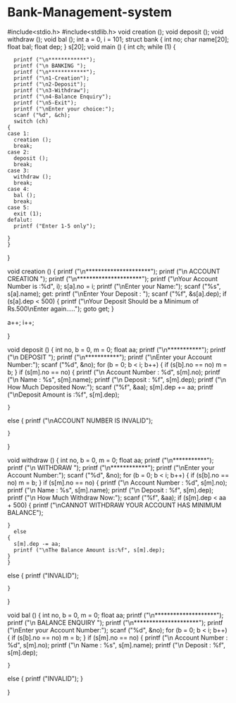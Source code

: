 # Bank-Management-system
#include<stdio.h>
#include<stdlib.h>
void creation ();
void deposit ();
void withdraw ();
void bal ();
int a = 0, i = 101;
struct bank
{
  int no;
  char name[20];
  float bal;
  float dep;
} s[20];
void
main ()
{
  int ch;
  while (1)
    {

      printf ("\n************");
      printf ("\n BANKING ");
      printf ("\n************");
      printf ("\n1-Creation");
      printf ("\n2-Deposit");
      printf ("\n3-Withdraw");
      printf ("\n4-Balance Enquiry");
      printf ("\n5-Exit");
      printf ("\nEnter your choice:");
      scanf ("%d", &ch);
      switch (ch)
	{
	case 1:
	  creation ();
	  break;
	case 2:
	  deposit ();
	  break;
	case 3:
	  withdraw ();
	  break;
	case 4:
	  bal ();
	  break;
	case 5:
	  exit (1);
	defalut:
	  printf ("Enter 1-5 only");

	}
    }
}

void
creation ()
{
  printf ("\n*********************");
  printf ("\n ACCOUNT CREATION ");
  printf ("\n*********************");
  printf ("\nYour Account Number is :%d", i);
  s[a].no = i;
  printf ("\nEnter your Name:");
  scanf ("%s", s[a].name);
get:
  printf ("\nEnter Your Deposit : ");
  scanf ("%f", &s[a].dep);
  if (s[a].dep < 500)
    {
      printf
	("\nYour Deposit Should be a Minimum of Rs.500\nEnter again.....");
      goto get;
    }

  a++;
  i++;

}

void
deposit ()
{
  int no, b = 0, m = 0;
  float aa;
  printf ("\n***********");
  printf ("\n DEPOSIT ");
  printf ("\n***********");
  printf ("\nEnter your Account Number:");
  scanf ("%d", &no);
  for (b = 0; b < i; b++)
    {
      if (s[b].no == no)
	m = b;
    }
  if (s[m].no == no)
    {
      printf ("\n Account Number : %d", s[m].no);
      printf ("\n Name : %s", s[m].name);
      printf ("\n Deposit : %f", s[m].dep);
      printf ("\n How Much Deposited Now:");
      scanf ("%f", &aa);
      s[m].dep += aa;
      printf ("\nDeposit Amount is :%f", s[m].dep);

    }
  else
    {
      printf ("\nACCOUNT NUMBER IS INVALID");

    }
}

void
withdraw ()
{
  int no, b = 0, m = 0;
  float aa;
  printf ("\n***********");
  printf ("\n WITHDRAW ");
  printf ("\n************");
  printf ("\nEnter your Account Number:");
  scanf ("%d", &no);
  for (b = 0; b < i; b++)
    {
      if (s[b].no == no)
	m = b;
    }
  if (s[m].no == no)
    {
      printf ("\n Account Number : %d", s[m].no);
      printf ("\n Name : %s", s[m].name);
      printf ("\n Deposit : %f", s[m].dep);
      printf ("\n How Much Withdraw Now:");
      scanf ("%f", &aa);
      if (s[m].dep < aa + 500)
	{
	  printf ("\nCANNOT WITHDRAW YOUR ACCOUNT HAS MINIMUM BALANCE");

	}
      else
	{
	  s[m].dep -= aa;
	  printf ("\nThe Balance Amount is:%f", s[m].dep);
	}
    }
  else
    {
      printf ("INVALID");

    }

}

void
bal ()
{
  int no, b = 0, m = 0;
  float aa;
  printf ("\n********************");
  printf ("\n BALANCE ENQUIRY ");
  printf ("\n*********************");
  printf ("\nEnter your Account Number:");
  scanf ("%d", &no);
  for (b = 0; b < i; b++)
    {
      if (s[b].no == no)
	m = b;
    }
  if (s[m].no == no)
    {
      printf ("\n Account Number : %d", s[m].no);
      printf ("\n Name : %s", s[m].name);
      printf ("\n Deposit : %f", s[m].dep);

    }
  else
    {
      printf ("INVALID");
}

}
